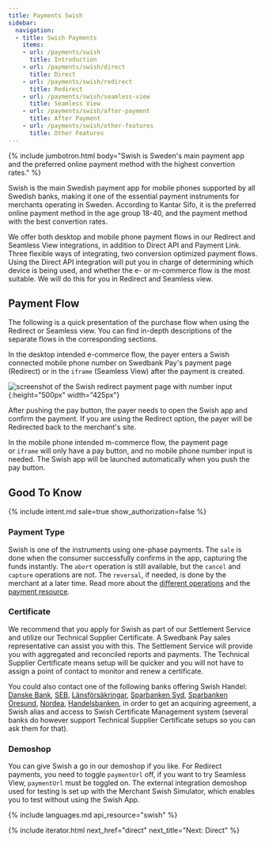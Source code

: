 ```yaml
---
title: Payments Swish
sidebar:
  navigation:
  - title: Swish Payments
    items:
    - url: /payments/swish
      title: Introduction
    - url: /payments/swish/direct
      title: Direct
    - url: /payments/swish/redirect
      title: Redirect
    - url: /payments/swish/seamless-view
      title: Seamless View
    - url: /payments/swish/after-payment
      title: After Payment
    - url: /payments/swish/other-features
      title: Other Features
---
```


{% include jumbotron.html body="Swish is Sweden's main payment app and the
preferred online payment method with the highest convertion rates." %}

Swish is the main Swedish payment app for mobile phones supported by all Swedish
banks, making it one of the essential payment instruments for merchants
operating in Sweden. According to Kantar Sifo, it is the preferred online
payment method in the age group 18-40, and the payment method with the best
convertion rates.

We offer both desktop and mobile phone payment flows in our Redirect and
Seamless View integrations, in addition to Direct API and Payment Link.
Three flexible ways of integrating, two conversion optimized payment flows.
Using the Direct API integration will put you in charge of
determining which device is being used, and whether the e- or m-commerce flow is
the most suitable. We will do this for you in Redirect and Seamless view.

## Payment Flow

The following is a quick presentation of the purchase flow when using the
Redirect or Seamless view. You can find in-depth descriptions of the separate
flows in the corresponding sections.

In the desktop intended e-commerce flow, the payer enters a Swish connected mobile
phone number on Swedbank Pay's payment page (Redirect) or in the `iframe` (Seamless
View) after the payment is created.

![screenshot of the Swish redirect payment page with number input][swish-payment]{:height="500px" width="425px"}

After pushing the pay button, the payer needs to open the Swish app and confirm
the payment. If you are using the Redirect option, the payer will be
Redirected back to the merchant's site.

In the mobile phone intended m-commerce flow, the payment page or `iframe` will
only have a pay button, and no mobile phone number input is needed.
The Swish app will be launched automatically when you push the pay button.

## Good To Know

{% include intent.md sale=true show_authorization=false %}

### Payment Type

Swish is one of the instruments using one-phase payments. The `sale` is done
when the consumer successfully confirms in the app, capturing the funds
instantly. The `abort` operation is still available, but the `cancel` and
`capture` operations are not. The `reversal`, if needed, is done by the
merchant at a later time. Read more about the [different
operations][after-payment] and the [payment resource][payment-resource].

### Certificate

We recommend that you apply for Swish as part of our Settlement Service and
utilize our Technical Supplier Certificate. A Swedbank Pay sales representative
can assist you with this. The Settlement Service will provide you with
aggregated and reconciled reports and payments. The Technical Supplier
Certificate means setup will be quicker and you will not have to assign a point
of contact to monitor and renew a certificate.

You could also contact one of the following banks offering Swish Handel:
[Danske Bank][danske-bank], [SEB][SEB-swish],
[Länsförsäkringar][Länsförsäkringar],
[Sparbanken Syd][sparbanken-syd], [Sparbanken Öresund][sparbanken-oresund],
[Nordea][nordea], [Handelsbanken][handelsbanken], in order to get an acquiring
agreement, a Swish alias and access to Swish Certificate Management
system (several banks do however support Technical Supplier Certificate setups
so you can ask them for that).

### Demoshop

You can give Swish a go in our demoshop if you like. For Redirect payments, you
need to toggle `paymentUrl` off, if you want to try Seamless View, `paymentUrl`
must be toggled on. The external integration demoshop used for testing is set up
with the Merchant Swish Simulator, which enables you to test without using the
Swish App.

{% include languages.md api_resource="swish" %}

{% include iterator.html next_href="direct" next_title="Next: Direct" %}

[after-payment]: /payments/swish/after-payment
[danske-bank]: https://danskebank.se/sv-se/foretag/medelstora-foretag/onlinetjanster/pages/swish-handel.aspx
[handelsbanken]: https://www.handelsbanken.se/sv/foretag/konton-betalningar/ta-betalt/swish-for-foretag
[Länsförsäkringar]: https://www.lansforsakringar.se/stockholm/foretag/bank/lopande-ekonomi/betalningstjanster/swish-handel/
[nordea]: https://www.nordea.se/foretag/produkter/betala/swish-handel.html
[payment-resource]: /payments/swish/other-features#payment-resource
[SEB-swish]: https://seb.se/foretag/digitala-tjanster/swish-handel
[sparbanken-oresund]: https://www.sparbankenskane.se/foretag/digitala-tjanster/swish/swish-handel.html
[sparbanken-syd]: https://www.sparbankensyd.se/vardagstjanster/betala/swish-foretag/
[swish-payment]: /assets/img/payments/swish-redirect-number-input-en.png
